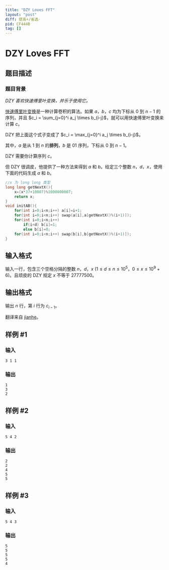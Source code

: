 ```yaml
---
title: "DZY Loves FFT"
layout: "post"
diff: 提高+/省选-
pid: CF444B
tag: []
---
```


# DZY Loves FFT

## 题目描述

### 题目背景
*DZY 喜欢快速傅里叶变换，并乐于使用它。*

[快速傅里叶变换](https://oi-wiki.org/math/poly/fft/)是一种计算卷积的算法。如果 $a$，$b$，$c$ 均为下标从 $0$ 到 $n-1$ 的序列，并且 $c_i = \sum_{j=0}^i a_j \times b_{i-j}$，就可以用快速傅里叶变换来计算 $c$。

DZY 把上面这个式子变成了 $c_i = \max_{j=0}^i a_j \times b_{i-j}$。

其中，$a$ 是从 $1$ 到 $n$ 的**排列**，$b$ 是 $01$ 序列，下标从  $0$ 到 $n-1$。

DZY 需要你计算序列 $c$。

但 DZY 很调皮，他提供了一种方法来得到 $a$ 和 $b$。给定三个整数 $n$，$d$，$x$，使用下面的代码生成 $a$ 和 $b$。

```cpp
//x 为 long long 类型
long long getNextX(){
	x=(x*37+10007)%1000000007;
	return x;
}
void initAB(){
	for(int i=0;i<n;i++) a[i]=i+1;
	for(int i=0;i<n;i++) swap(a[i],a[getNextX()%(i+1)]);
	for(int i=0;i<n;i++)
		if(i<d) b[i]=1;
		else b[i]=0;
	for(int i=0;i<n;i++) swap(b[i],b[getNextX()%(i+1)]);
}
```

## 输入格式

输入一行，包含三个空格分隔的整数 $n$，$d$，$x$ ($1 \le d  \le  n \le  10^5，0 \le  x \le 10^9+6$)。且顽皮的 DZY 规定 $x$ 不等于 $27777500$。

## 输出格式

输出 $n$ 行，第 $i$ 行为 $c_{i-1}$。

翻译来自 [jianhe](https://www.luogu.com.cn/user/613794)。

## 样例 #1

### 输入

```
3 1 1

```

### 输出

```
1
3
2

```

## 样例 #2

### 输入

```
5 4 2

```

### 输出

```
2
2
4
5
5

```

## 样例 #3

### 输入

```
5 4 3

```

### 输出

```
5
5
5
5
4

```

